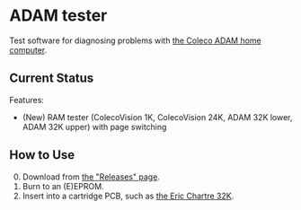 # ADAM tester
Test software for diagnosing problems with [the Coleco ADAM home computer](https://en.wikipedia.org/wiki/Coleco_Adam).

## Current Status
Features:
 - (New) RAM tester (ColecoVision 1K, ColecoVision 24K, ADAM 32K lower, ADAM 32K upper) with page switching

## How to Use
 0. Download from [the "Releases" page](https://github.com/barbeque/adam-tester/releases/).
 1. Burn to an (E)EPROM.
 2. Insert into a cartridge PCB, such as [the Eric Chartre 32K](https://cvaddict.com/article.php?articleid=24).
